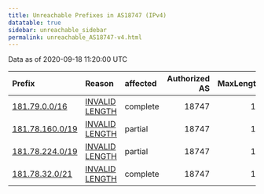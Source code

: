 ```yaml
---
title: Unreachable Prefixes in AS18747 (IPv4)
datatable: true
sidebar: unreachable_sidebar
permalink: unreachable_AS18747-v4.html
---
```


Data as of 2020-09-18 11:20:00 UTC


<div class="datatable-begin"></div>

| Prefix                                                   | Reason                                                                                                    | affected   |   Authorized AS |   MaxLength | Anchor                                         |   unreachable /24s |
|:---------------------------------------------------------|:----------------------------------------------------------------------------------------------------------|:-----------|----------------:|------------:|:-----------------------------------------------|-------------------:|
| [181.79.0.0/16](https://stat.ripe.net/181.79.0.0/16)     | [INVALID LENGTH](https://rpki-validator.ripe.net/announcement-preview?asn=AS18747&prefix=181.79.0.0/16)   | complete   |           18747 |          15 | [LACNIC](unreachable_LACNIC_RPKI_Root-v4.html) |                256 |
| [181.78.160.0/19](https://stat.ripe.net/181.78.160.0/19) | [INVALID LENGTH](https://rpki-validator.ripe.net/announcement-preview?asn=AS18747&prefix=181.78.160.0/19) | partial    |           18747 |          15 | [LACNIC](unreachable_LACNIC_RPKI_Root-v4.html) |                 32 |
| [181.78.224.0/19](https://stat.ripe.net/181.78.224.0/19) | [INVALID LENGTH](https://rpki-validator.ripe.net/announcement-preview?asn=AS18747&prefix=181.78.224.0/19) | partial    |           18747 |          15 | [LACNIC](unreachable_LACNIC_RPKI_Root-v4.html) |                 32 |
| [181.78.32.0/21](https://stat.ripe.net/181.78.32.0/21)   | [INVALID LENGTH](https://rpki-validator.ripe.net/announcement-preview?asn=AS18747&prefix=181.78.32.0/21)  | complete   |           18747 |          15 | [LACNIC](unreachable_LACNIC_RPKI_Root-v4.html) |                  8 |

<div class="datatable-end"></div>